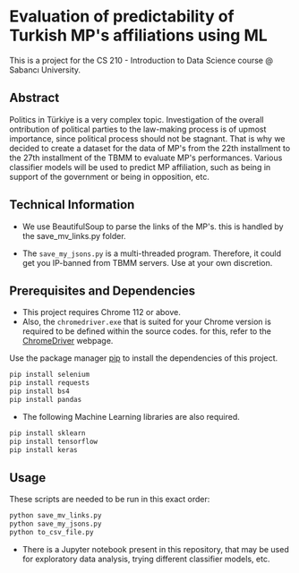 # Evaluation of predictability of Turkish MP's affiliations using ML

This is a project for the CS 210 - Introduction to Data Science course @ Sabancı University. 

## Abstract

Politics in Türkiye is a very complex topic. Investigation of the overall ontribution of political parties to the law-making process is of upmost importance, since political process should not be stagnant. That is why we decided to create a dataset for the data of MP's from the 22th installment to the 27th installment of the TBMM to evaluate MP's performances. Various classifier models will be used to predict MP affiliation, such as being in support of the government or being in opposition, etc.

## Technical Information

* We use BeautifulSoup to parse the links of the MP's. this is handled by the save_mv_links.py folder.

* The ```save_my_jsons.py``` is a multi-threaded program. Therefore, it could get you IP-banned from TBMM servers. Use at your own discretion.

## Prerequisites and Dependencies

* This project requires Chrome 112 or above.
* Also, the ```chromedriver.exe``` that is suited for your Chrome version is required to be defined within the source codes. for this, refer to the [ChromeDriver](https://chromedriver.chromium.org/downloads) webpage.

Use the package manager [pip](https://pip.pypa.io/en/stable/) to install the dependencies of this project.

```bash
pip install selenium
pip install requests
pip install bs4
pip install pandas
```

* The following Machine Learning libraries are also required.

```bash
pip install sklearn
pip install tensorflow
pip install keras
```

## Usage

These scripts are needed to be run in this exact order:
```bash
python save_mv_links.py
python save_my_jsons.py
python to_csv_file.py
```
* There is a Jupyter notebook present in this repository, that may be used for exploratory data analysis, trying different classifier models, etc.